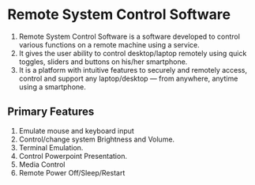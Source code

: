 # Remote System Control Software
1. Remote System Control Software is a software developed to control various functions on a remote machine using a service. 
2. It gives the user ability to control desktop/laptop remotely using quick toggles, sliders and buttons on his/her smartphone. 
3. It is a platform with intuitive features to securely and remotely access, control and support any laptop/desktop — from anywhere, anytime using a smartphone.

## Primary Features
1. Emulate mouse and keyboard input
2. Control/change system Brightness and Volume.
3. Terminal Emulation.
4. Control Powerpoint Presentation.
5. Media Control
6. Remote Power Off/Sleep/Restart
